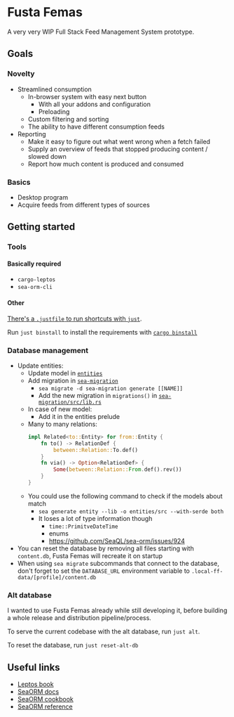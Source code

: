 # Fusta Femas

A very very WIP Full Stack Feed Management System prototype.

## Goals

### Novelty

- Streamlined consumption
	- In-browser system with easy next button
		- With all your addons and configuration
		- Preloading
	- Custom filtering and sorting
	- The ability to have different consumption feeds
- Reporting
	- Make it easy to figure out what went wrong when a fetch failed
	- Supply an overview of feeds that stopped producing content / slowed down
	- Report how much content is produced and consumed

### Basics

- Desktop program
- Acquire feeds from different types of sources

## Getting started

### Tools

#### Basically required

- `cargo-leptos`
- `sea-orm-cli`

#### Other

[There's a `.justfile` to run shortcuts with `just`](https://just.systems).

Run `just binstall` to install the requirements with [`cargo binstall`](https://github.com/cargo-bins/cargo-binstall)

### Database management

- Update entities:
	- Update model in [`entities`](/entities/)
	- Add migration in [`sea-migration`](/sea-migration/)
		- `sea migrate -d sea-migration generate [[NAME]]`
		- Add the new migration in `migrations()` in [`sea-migration/src/lib.rs`](sea-migration/src/lib.rs)
	- In case of new model:
		- Add it in the entities prelude
	- Many to many relations:
		```rust
		impl Related<to::Entity> for from::Entity {
			fn to() -> RelationDef {
				between::Relation::To.def()
			}
			fn via() -> Option<RelationDef> {
				Some(between::Relation::From.def().rev())
			}
		}
		```
	- You could use the following command to check if the models about match
		- `sea generate entity --lib -o entities/src --with-serde both`
		- It loses a lot of type information though
			- `time::PrimitveDateTime`
			- enums
			- https://github.com/SeaQL/sea-orm/issues/924
- You can reset the database by removing all files starting with `content.db`, Fusta Femas will recreate it on startup
- When using `sea migrate` subcommands that connect to the database, don't forget to set the `DATABASE_URL` environment variable to `.local-ff-data/[profile]/content.db`

### Alt database

I wanted to use Fusta Femas already while still developing it, before building a whole release and distribution pipeline/process.

To serve the current codebase with the alt database, run `just alt`.

To reset the database, run `just reset-alt-db`

## Useful links

- [Leptos book](https://leptos-rs.github.io/leptos/)
- [SeaORM docs](https://www.sea-ql.org/SeaORM/docs/index/)
- [SeaORM cookbook](https://www.sea-ql.org/sea-orm-cookbook/)
- [SeaORM reference](https://docs.rs/sea-orm/latest/sea_orm/)